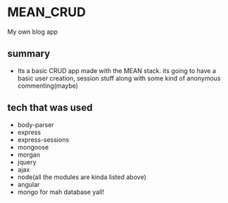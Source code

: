 # MEAN_CRUD
My own blog app

## summary
- Its a basic CRUD app made with the MEAN stack. its going to have a basic user creation, session stuff along with some kind of anonymous commenting(maybe)

## tech that was used
- body-parser
- express
- express-sessions
- mongoose
- morgan
- jquery
- ajax
- node(all the modules are kinda listed above)
- angular
- mongo for mah database yall!
